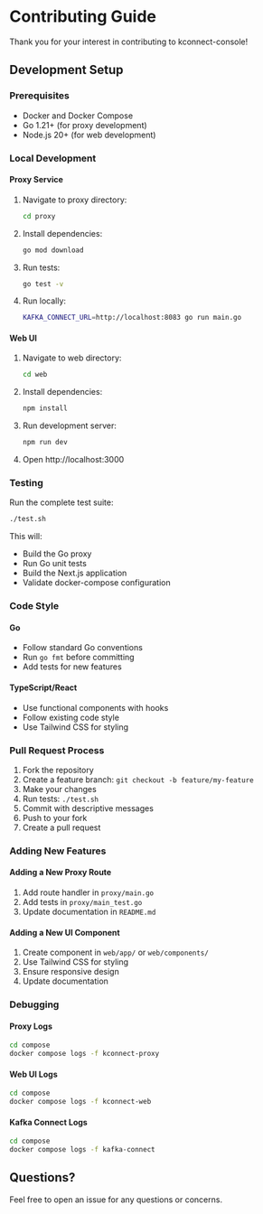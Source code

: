# Contributing Guide

Thank you for your interest in contributing to kconnect-console!

## Development Setup

### Prerequisites

- Docker and Docker Compose
- Go 1.21+ (for proxy development)
- Node.js 20+ (for web development)

### Local Development

#### Proxy Service

1. Navigate to proxy directory:
   ```bash
   cd proxy
   ```

2. Install dependencies:
   ```bash
   go mod download
   ```

3. Run tests:
   ```bash
   go test -v
   ```

4. Run locally:
   ```bash
   KAFKA_CONNECT_URL=http://localhost:8083 go run main.go
   ```

#### Web UI

1. Navigate to web directory:
   ```bash
   cd web
   ```

2. Install dependencies:
   ```bash
   npm install
   ```

3. Run development server:
   ```bash
   npm run dev
   ```

4. Open http://localhost:3000

### Testing

Run the complete test suite:
```bash
./test.sh
```

This will:
- Build the Go proxy
- Run Go unit tests
- Build the Next.js application
- Validate docker-compose configuration

### Code Style

#### Go
- Follow standard Go conventions
- Run `go fmt` before committing
- Add tests for new features

#### TypeScript/React
- Use functional components with hooks
- Follow existing code style
- Use Tailwind CSS for styling

### Pull Request Process

1. Fork the repository
2. Create a feature branch: `git checkout -b feature/my-feature`
3. Make your changes
4. Run tests: `./test.sh`
5. Commit with descriptive messages
6. Push to your fork
7. Create a pull request

### Adding New Features

#### Adding a New Proxy Route

1. Add route handler in `proxy/main.go`
2. Add tests in `proxy/main_test.go`
3. Update documentation in `README.md`

#### Adding a New UI Component

1. Create component in `web/app/` or `web/components/`
2. Use Tailwind CSS for styling
3. Ensure responsive design
4. Update documentation

### Debugging

#### Proxy Logs

```bash
cd compose
docker compose logs -f kconnect-proxy
```

#### Web UI Logs

```bash
cd compose
docker compose logs -f kconnect-web
```

#### Kafka Connect Logs

```bash
cd compose
docker compose logs -f kafka-connect
```

## Questions?

Feel free to open an issue for any questions or concerns.

